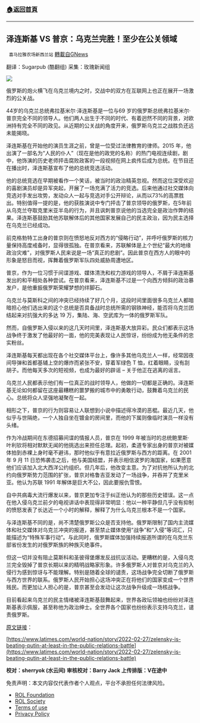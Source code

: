 ###  [:house:返回首頁](https://github.com/ourhimalayas/txt)
---


## 泽连斯基 VS 普京：乌克兰完胜！至少在公关领域
` 喜马拉雅农场新西兰站` [轉載自GNews](https://gnews.org/zh-hans/2083316/)

翻译：Sugarpub (酷翻组)
采集：玫瑰新闻组

![](https://assets.gnews.org/wp-content/uploads/2022/02/3011.png)

俄罗斯的炮火横飞在乌克兰境内之时，交战中的双方在互联网上也正在展开一场激烈的公关战。

44岁的乌克兰总统弗拉基米尔·泽连斯基是一位与69 岁的俄罗斯总统弗拉基米尔·普京完全不同的领导人。他们两人出生于不同的时代、有着迥然不同的背景，对欧洲持有完全不同的政见。从近期的公关战的角度开来，俄罗斯乌克兰之战胜负还远未能揭晓。

泽连斯基在开始他的演员生涯之前，曾是一位受过法律教育的律师。2015 年，他出演了一部名为“人民的仆人”（现在是他的政党的名称）的热门电视连续剧，剧中，他饰演的历史老师抨击腐败政客的一段视频在网上疯传后成为总统。在节目还在播出时，泽连斯基宣布了他的总统竞选活动。

他的总统竞选在早期被看作一个笑话，被当时的政治精英忽视。然而这位深受欢迎的喜剧演员却是异军突起，开展了一场充满了活力的竞选。后来他通过社交媒体向竞选对手发出攻势，发动众人一起与竞选对手公开辩论，从而以73%的高票胜出。特别值得一提的是，他的获胜演说中专门抨击了普京领导的俄罗斯，在5年前从乌克兰夺取克里米亚半岛的行为，并且讽刺普京说他的当选完全是政治作弊的结果。泽连斯基鼓励其他苏联解体后的其他国家发展自己的民主政治，因为民主选择在乌克兰已经成功。

前克格勃特工出身的普京则在愤怒地反对西方的“侵略行动”，并呼吁俄罗斯的核力量保持高度戒备时，显得很孤独。在普京看来，苏联解体是上个世纪“最大的地缘政治灾难”，对俄罗斯人民来说是一场“真正的悲剧”。因此普京在西方人的眼中的形象是怒目而视，挥舞着俄罗斯军队四处威胁周遭地区。

普京，作为一位习惯于间谍游戏、媒体清洗和权力游戏的领导人，不屑于泽连斯基发出的和平相处各种尝试。在普京看来，泽连斯基不过是一个向西方倾斜的政治暴发户，是他重振俄罗斯荣耀梦想的绊脚石。

乌克兰与莫斯科之间的冲突已经持续了好几个月，这段时间里面很多乌克兰人都暗暗担心他们选出来的这个总统是否具备战时总统所需的钢铁神经，能否将乌克兰团结起来对抗强大的多达 19 万，集陆、海、空武库为一体的俄罗斯军队。

然而，自俄罗斯入侵以来的这几天时间里，泽连斯基大放异彩。民众们都表示这场战争终于激发了他最好的一面，他的完美表现让人民惊讶，纷纷成为他无条件的忠实粉丝。

泽连斯基每天都出现在各个社交媒体平台上，像许多其他乌克兰人一样，经常因夜间导弹和首都基辅上空的爆炸而紧张不安，穿着军绿色 T 恤，红着眼睛，没有刮胡子。而他每天多次的短视频，也成为最好的辟谣 – 关于他正在逃离的谣言。

乌克兰人民都表示他们有一位真正的战时领导人，他做的一切都是正确的。泽连斯基无论如何都留在这座最糟糕的噩梦搬的城市中的勇敢行动，鼓舞着乌克兰的民心。总统将众人坚强地凝聚在一起。

相形之下，普京的行为则容易让人联想到小说中描述得冷漠的恶棍。最近几天，他似乎与世隔绝，一个人独自坐在镀金的房间里，而他的下属则像临时演员一样没有头绪。

作为冷战期间在东德招募间谍的情报人员，普京在 1999 年被当时的总统鲍里斯·叶利钦将相对默默无闻的他挑选出来担任总理。起初，柔道专家出身的普京对被媒体拍到赤裸上身时毫不避讳，那时他似乎有意拉近俄罗斯与西方的距离。在 2001 年 9 月 11 日恐怖袭击之后，他与美国结盟，并表示相信波罗的海国家，如果愿意他们应该加入北大西洋公约组织。但几年后，他改变主意。为了对抗他所认为的北约向俄罗斯势力范围的扩张，普京对格鲁吉亚发动了一场战争，并吞并了克里米亚。他认为苏联 1991 年解体是巨大不公，因此要报仇雪恨。

自中共病毒大流行爆发以来，普京更加专注于纠正他认为的那些历史错误。这一点在他入侵乌克兰前夕的电视讲话中表现得非常明显：他以一种平静但几乎没有抑制的愤怒发表了长达近一个小时的解释，解释了为什么乌克兰根本不是一个国家。

与泽连斯基不同的是，尚不清楚俄罗斯公众是否支持他。俄罗斯限制了国内主流媒体和社交媒体对乌克兰冲突的报道，甚至禁止媒体使用“战争”和“入侵”等词汇，只能描述为“特殊军事行动”。与此同时，俄罗斯媒体加强持续报道所谓的在乌克兰东部省份发生的对俄罗斯族的种族灭绝事件。

但这一切并没有阻止莫斯科和圣彼得堡爆发反战抗议活动。更糟糕的是，入侵乌克兰完全毁掉了普京长期以来的精明战略家形象。许多俄罗斯人对普京对乌克兰的入侵行为感到惊讶与不能理解。特别是随着全球的谴责，这场战争完全切断了俄罗斯与西方世界的联系。俄罗斯人民开始担心这场冲突正在将他们的国家变成一个世界贱民。而更加让人担心的是，普京甚至会发动让这次战争升级成一场核战争。

目前看起来乌克兰的民主情绪被泽连斯基鼓舞起来，世界各政坛领袖也纷纷对泽连斯基表示佩服，甚至称他为政治绅士。全世界各个国家也纷纷表示支持乌克兰，谴责俄罗斯。

[原文链接](https://www.latimes.com/world-nation/story/2022-02-27/zelensky-is-beating-putin-at-least-in-the-public-relations-battle)：

[https://www.latimes.com/world-nation/story/2022-02-27/zelensky-is-beating-putin-at-least-in-the-public-relations-battle](https://www.latimes.com/world-nation/story/2022-02-27/zelensky-is-beating-putin-at-least-in-the-public-relations-battle)

**校对：sherryok (水云间)
审核校对：Barry Jack
上传排版：V在途中**

 

免责声明：本文内容仅代表作者个人观点，平台不承担任何法律风险。

- [ROL Foundation](https://rolfoundation.org/)
- [ROL Society](https://rolsociety.org/)
- [Terms of use](https://gnews.org/terms-of-use-3/)
- [Privacy Policy](https://gnews.org/privacy-policy/)
